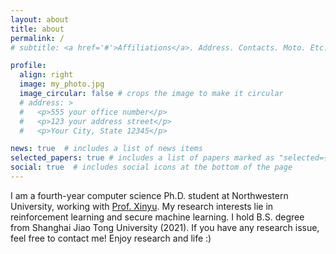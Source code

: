 ```yaml
---
layout: about
title: about
permalink: /
# subtitle: <a href='#'>Affiliations</a>. Address. Contacts. Moto. Etc.

profile:
  align: right
  image: my_photo.jpg
  image_circular: false # crops the image to make it circular
  # address: >
  #   <p>555 your office number</p>
  #   <p>123 your address street</p>
  #   <p>Your City, State 12345</p>

news: true  # includes a list of news items
selected_papers: true # includes a list of papers marked as "selected={true}"
social: true  # includes social icons at the bottom of the page
---
```


I am a fourth-year computer science Ph.D. student at Northwestern University, working with <a href="http://xinyuxing.org/" target="_blank">Prof. Xinyu</a>. 
My research interests lie in reinforcement learning and secure machine learning. I hold B.S. degree from Shanghai Jiao Tong University (2021). If you have any research issue, feel free to contact me! Enjoy research and life :)

